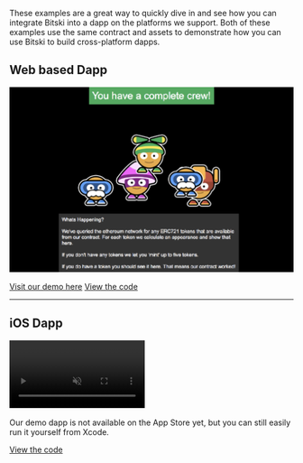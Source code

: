 These examples are a great way to quickly dive in and see how you can integrate Bitski into a dapp on the platforms we support. Both of these examples use the same contract and assets to demonstrate how you can use Bitski to build cross-platform dapps.

## Web based Dapp

![Screenshot](public/web-dapp.png)

<a href="https://example-dapp-1.bitski.com" target="_blank" class="btn">Visit our demo here</a> <a href="https://github.com/BitskiCo/example-dapp-game" target="_blank" class="btn">View the code</a>

---

## iOS Dapp

<video autoplay loop muted playsinline preload style="width: 240px">
  <source src="../public/native-dapp.mp4" type="video/mp4">
  <source src="../public/native-dapp.webm" type="video/webm">
</video>

Our demo dapp is not available on the App Store yet, but you can still easily run it yourself from Xcode.

<a href="https://github.com/BitskiCo/example-native-dapp" target="_blank" class="btn">View the code</a>
